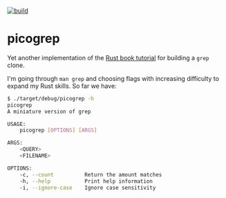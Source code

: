 [![build](https://github.com/z4f1r0v/picogrep/actions/workflows/main.yml/badge.svg?branch=main)](https://github.com/z4f1r0v/picogrep/actions/workflows/main.yml)

# picogrep

Yet another implementation of the [Rust book tutorial](https://doc.rust-lang.org/stable/book/ch12-00-an-io-project.html)
for building a `grep` clone.

I'm going through `man grep` and choosing flags with increasing difficulty to expand my Rust skills. So far we have:
```sh
$ ./target/debug/picogrep -h
picogrep 
A miniature version of grep

USAGE:
    picogrep [OPTIONS] [ARGS]

ARGS:
    <QUERY>       
    <FILENAME>    

OPTIONS:
    -c, --count          Return the amount matches
    -h, --help           Print help information
    -i, --ignore-case    Ignore case sensitivity
```